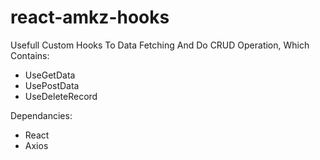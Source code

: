 # react-amkz-hooks

Usefull Custom Hooks To Data Fetching And Do CRUD Operation, Which Contains:
* UseGetData
* UsePostData
* UseDeleteRecord

Dependancies:
* React
* Axios
